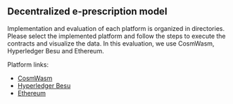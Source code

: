 
## Decentralized e-prescription model

  

Implementation and evaluation of each platform is organized in directories. Please select the implemented platform and follow the steps to execute the contracts and visualize the data. In this evaluation, we use CosmWasm, Hyperledger Besu and Ethereum.

 
Platform links:

 - [CosmWasm](https://cosmwasm.com/)
 - [Hyperledger Besu](https://www.hyperledger.org/use/besu)
- [Ethereum](https://ethereum.org/en/)
